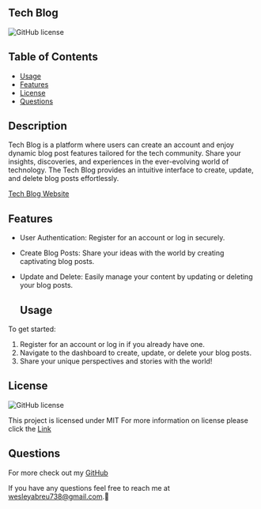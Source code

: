 ## Tech Blog
  ![GitHub license](https://img.shields.io/badge/License-MIT-brightgreen.svg)

## Table of Contents

 - [Usage](#usage) 
 - [Features](#features) 
 - [License](#license)
 - [Questions](#questions)

  ## Description
 Tech Blog is a platform where users can create an account and enjoy dynamic blog post features tailored for the tech community. Share your insights, discoveries, and experiences in the ever-evolving world of technology. The Tech Blog provides an intuitive interface to create, update, and delete blog posts effortlessly.

  [Tech Blog Website]([(https://shrouded-plateau-17923-163bcd4dc95e.herokuapp.com/)])

## Features
- User Authentication: Register for an account or log in securely.
- Create Blog Posts: Share your ideas with the world by creating captivating blog posts.
- Update and Delete: Easily manage your content by updating or deleting your blog posts.

  ## Usage
To get started:
1. Register for an account or log in if you already have one.
2. Navigate to the dashboard to create, update, or delete your blog posts.
3. Share your unique perspectives and stories with the world!

  ## License
  ![GitHub license](https://img.shields.io/badge/License-MIT-brightgreen.svg)

  This project is licensed under MIT
  For more information on license please click the [Link](https://opensource.org/licenses/MIT)

  ## Questions
  For more check out my [GitHub](https://github.com/) 
  
  If you have any questions feel free to reach me at wesleyabreu738@gmail.com.👋
